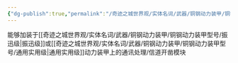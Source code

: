 ```yaml
---
{"dg-publish":true,"permalink":"/奇迹之城世界观/实体名词/武器/铜钢动力装甲/铜钢动力装甲模块/强波生成/","dgPassFrontmatter":true}
---
```


能够加装于[[奇迹之城世界观/实体名词/武器/铜钢动力装甲/铜钢动力装甲型号/振迅级\|振迅级]]或[[奇迹之城世界观/实体名词/武器/铜钢动力装甲/铜钢动力装甲型号/通用实用级\|通用实用级]]动力装甲上的通讯处理/信道开凿模块